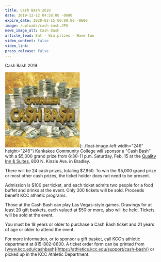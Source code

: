 ```yaml
---
title: Cash Bash 2020
date: 2019-12-12 04:58:00 -0600
expire_date: 2020-02-15 00:00:00 -0600
image: /uploads/cash-bash.JPG
news_image_alt: Cash Bash
article_lead: Eat - Win prizes - Have fun
video_content: false
video_link:
press_release: false
---
```


Cash Bash 2019

![](/uploads/cash-bash---copy.JPG){: .float-image-left width="246" height="249"}&nbsp;Kankakee Community College will sponsor a "[Cash Bash](http://authoring.kcc.edu/Community/Documents/8.5x11%20cash%20bash%202019%20flyer.pdf)" with a $5,000 grand prize from 6:30-11 p.m. Saturday, Feb. 15 at the [Quality Inn & Suites](http://qualityinnbradley.com/), 800 N. Kinzie Ave. in Bradley.

There will be 24 cash prizes, totaling $7,850. To win the $5,000 grand prize or most other cash prizes, the ticket holder does not need to be present.

Admission is $100 per ticket, and each ticket admits two people for a food buffet and drinks at the event. Only 300 tickets will be sold. Proceeds benefit KCC athletic programs.

Those at the Cash Bash can play Las Vegas-style games. Drawings for at least 20 gift baskets, each valued at $50 or more, also will be held. Tickets will be sold at the event.&nbsp;

You must be 18 years or older to purchase a Cash Bash ticket and 21 years of age or older to attend the event.

For more information, or to sponsor a gift basket, call KCC’s athletic department at 815-802-8600. A ticket order form can be printed from [www.kcc.edu/cashbash](https://athletics.kcc.edu/support/cash-bash/) or picked up in the KCC Athletic Department.